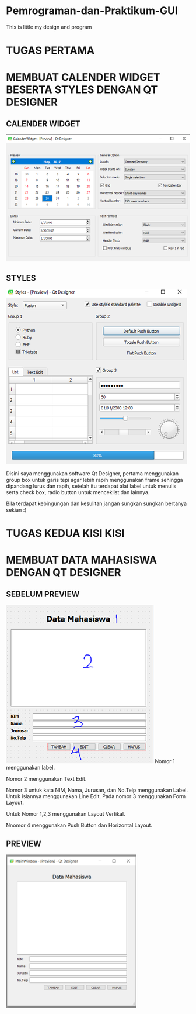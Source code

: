 # Pemrograman-dan-Praktikum-GUI
This is little my design and program

# TUGAS PERTAMA 

# MEMBUAT CALENDER WIDGET BESERTA STYLES DENGAN QT DESIGNER 

## CALENDER WIDGET
<img src = "https://github.com/Andrarizal/Pemrograman-dan-Praktikum-GUI/blob/TEORI-GUI/TEORI%20GUI%20Tugas%20membuat%20kalender%20widget/kalenderwidget.PNG">

## STYLES
<img src = "https://github.com/Andrarizal/Pemrograman-dan-Praktikum-GUI/blob/TEORI-GUI/TEORI%20GUI%20Tugas%20membuat%20kalender%20widget/styles.PNG">

Disini saya menggunakan software Qt Designer, pertama menggunakan group box untuk garis tepi agar lebih rapih menggunakan frame sehingga dipandang lurus dan rapih, setelah itu terdapat alat label untuk menulis serta check box, radio button untuk menceklist dan lainnya. 

Bila terdapat kebingungan dan kesulitan jangan sungkan sungkan bertanya sekian :)

# TUGAS KEDUA KISI KISI 

# MEMBUAT DATA MAHASISWA DENGAN QT DESIGNER

## SEBELUM PREVIEW
<img src = "https://github.com/Andrarizal/Pemrograman-dan-Praktikum-GUI/blob/TEORI-GUI/Tugas%20Kisi%20Kisi/Sebelum%20Preview%20Data%20Mahasiswa.PNG">
Nomor 1 menggunakan label.

Nomor 2 menggunakan Text Edit.

Nomor 3 untuk kata NIM, Nama, Jurusan, dan No.Telp menggunakan Label. Untuk isiannya menggunakan Line Edit. Pada nomor 3 menggunakan Form Layout.

Untuk Nomor 1,2,3 menggunakan Layout Vertikal.

Nnomor 4 menggunakan Push Button dan Horizontal Layout.

##  PREVIEW
<img src = "https://github.com/Andrarizal/Pemrograman-dan-Praktikum-GUI/blob/TEORI-GUI/Tugas%20Kisi%20Kisi/Preview%20Data%20Mahasiswa.PNG">

